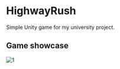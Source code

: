 # HighwayRush
 Simple Unity game for my university project.

## Game showcase
![1](https://github.com/curiousvlxd/HighwayRush/blob/main/HighwayRush.gif?raw=true)
